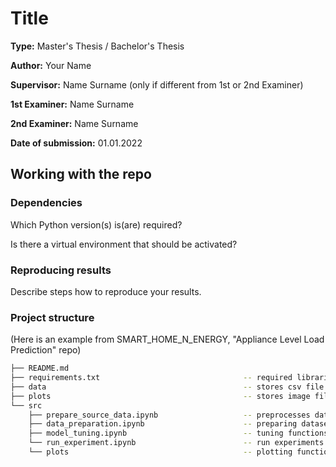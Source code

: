 # Title

**Type:** Master's Thesis / Bachelor's Thesis

**Author:** Your Name

**Supervisor:** Name Surname (only if different from 1st or 2nd Examiner)

**1st Examiner:** Name Surname

**2nd Examiner:** Name Surname

**Date of submission:** 01.01.2022


## Working with the repo

### Dependencies

Which Python version(s) is(are) required? 

Is there a virtual environment that should be activated? 

### Reproducing results

Describe steps how to reproduce your results.

### Project structure

(Here is an example from SMART_HOME_N_ENERGY, "Appliance Level Load Prediction" repo)

```bash
├── README.md
├── requirements.txt                                -- required libraries
├── data                                            -- stores csv file (only available via gdrive link)
├── plots                                           -- stores image files
└── src
    ├── prepare_source_data.ipynb                   -- preprocesses data
    ├── data_preparation.ipynb                      -- preparing datasets
    ├── model_tuning.ipynb                          -- tuning functions
    └── run_experiment.ipynb                        -- run experiments 
    └── plots                                       -- plotting functions                 
```
